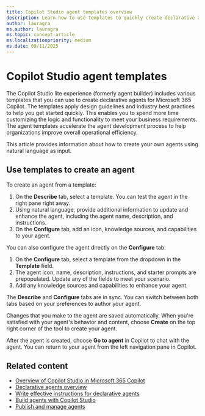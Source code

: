 ```yaml
---
title: Copilot Studio agent templates overview
description: Learn how to use templates to quickly create declarative agents for Microsoft 365 Copilot in Copilot Studio.
author: lauragra
ms.author: lauragra
ms.topic: concept-article
ms.localizationpriority: medium
ms.date: 09/11/2025
---
```


# Copilot Studio agent templates

The Copilot Studio lite experience (formerly agent builder) includes various templates that you can use to create declarative agents for Microsoft 365 Copilot. The templates apply design guidelines and industry best practices to help you get started quickly. This enables you to spend more time customizing the logic and functionality to meet your business requirements. The agent templates accelerate the agent development process to help organizations improve overall operational efficiency.

This article provides information about how to create your own agents using natural language as input.

## Use templates to create an agent

To create an agent from a template:

1. On the **Describe** tab, select a template. You can test the agent in the right pane right away.
2. Using natural language, provide additional information to update and enhance the agent, including the agent name, description, and instructions.
3. On the **Configure** tab, add an icon, knowledge sources, and capabilities to your agent.

You can also configure the agent directly on the **Configure** tab:

1. On the **Configure** tab, select a template from the dropdown in the **Template** field.
2. The agent icon, name, description, instructions, and starter prompts are prepopulated. Update any of the fields to meet your scenario.
3. Add any knowledge sources and capabilities to enhance your agent.

The **Describe** and **Configure** tabs are in sync. You can switch between both tabs based on your preferences to author your agent.

Changes that you make to the agent are saved automatically. When you're satisfied with your agent's behavior and content, choose **Create** on the top right corner of the tool to create your agent.

After the agent is created, choose **Go to agent** in Copilot to chat with the agent. You can return to your agent from the left navigation pane in Copilot.

## Related content

- [Overview of Copilot Studio in Microsoft 365 Copilot](copilot-studio-lite.md)
- [Declarative agents overview](overview-declarative-agent.md)
- [Write effective instructions for declarative agents](declarative-agent-instructions.md)
- [Build agents with Copilot Studio](copilot-studio-lite-build.md)
- [Publish and manage agents](copilot-studio-lite-share-manage-agent.md)